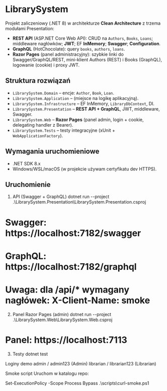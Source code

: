 # LibrarySystem

Projekt zaliczeniowy (.NET 8) w architekturze **Clean Architecture** z trzema modułami Presentation:
- **REST API** (ASP.NET Core Web API): CRUD na `Authors`, `Books`, `Loans`; middleware nagłówków; **JWT**; EF **InMemory**; **Swagger**; **Configuration**.
- **GraphQL** (HotChocolate): query `books`, `authors`, `loans`.
- **Razor Pages** (panel administracyjny): szybkie linki do Swagger/GraphQL/REST, mini-klient Authors (REST) i Books (GraphQL), logowanie (cookie) i proxy JWT.

## Struktura rozwiązań
- `LibrarySystem.Domain` – encje: `Author`, `Book`, `Loan`.
- `LibrarySystem.Application` – (miejsce na logikę aplikacyjną).
- `LibrarySystem.Infrastructure` – EF InMemory, `LibraryDbContext`, DI.
- `LibrarySystem.Presentation` – **REST API + GraphQL**, JWT, middleware, Swagger.
- `LibrarySystem.Web` – **Razor Pages** (panel admin, login + cookie, delegating handler z Bearer).
- `LibrarySystem.Tests` – testy integracyjne (xUnit + `WebApplicationFactory`).

## Wymagania uruchomieniowe
- .NET SDK 8.x  
- Windows/WSL/macOS (w projekcie używam certyfikatu dev HTTPS).

## Uruchomienie

1) API (Swagger + GraphQL)
dotnet run --project .\LibrarySystem.Presentation\LibrarySystem.Presentation.csproj
# Swagger: https://localhost:7182/swagger
# GraphQL: https://localhost:7182/graphql
# Uwaga: dla /api/* wymagany nagłówek:  X-Client-Name: smoke

2) Panel Razor Pages (admin)
dotnet run --project .\LibrarySystem.Web\LibrarySystem.Web.csproj
# Panel: https://localhost:7113

3) Testy
dotnet test

Loginy demo
admin / admin123 (Admin)
librarian / librarian123 (Librarian)

Smoke script
Uruchom w katalogu repo:

Set-ExecutionPolicy -Scope Process Bypass
.\scripts\curl-smoke.ps1
